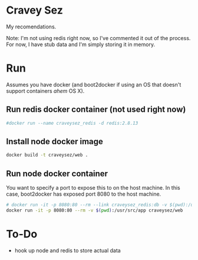 # Cravey Sez

My recomendations.

Note: I'm not using redis right now, so I've commented it out of the process. For now, I have stub data and I'm simply storing it in memory.

# Run

Assumes you have docker (and boot2docker if using an OS that doesn't support containers *ahem* OS X).

## Run redis docker container (not used right now)

```sh
#docker run --name craveysez_redis -d redis:2.8.13
```

## Install node docker image

```sh
docker build -t craveysez/web .
```
## Run node docker container

You want to specify a port to expose this to on the host machine. In this case, boot2docker has exposed port 8080 to the host machine.

```sh
# docker run -it -p 8080:80 --rm --link craveysez_redis:db -v $(pwd):/usr/src/app craveysez/web
docker run -it -p 8080:80 --rm -v $(pwd):/usr/src/app craveysez/web
```


# To-Do

- hook up node and redis to store actual data
